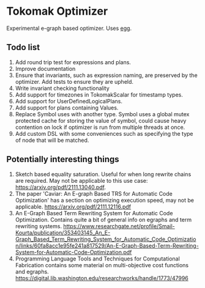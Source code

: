 <!---
  Licensed to the Apache Software Foundation (ASF) under one
  or more contributor license agreements.  See the NOTICE file
  distributed with this work for additional information
  regarding copyright ownership.  The ASF licenses this file
  to you under the Apache License, Version 2.0 (the
  "License"); you may not use this file except in compliance
  with the License.  You may obtain a copy of the License at

    http://www.apache.org/licenses/LICENSE-2.0

  Unless required by applicable law or agreed to in writing,
  software distributed under the License is distributed on an
  "AS IS" BASIS, WITHOUT WARRANTIES OR CONDITIONS OF ANY
  KIND, either express or implied.  See the License for the
  specific language governing permissions and limitations
  under the License.
-->
# Tokomak Optimizer

Experimental e-graph based optimizer. Uses [egg](https://github.com/egraphs-good/egg).
## Todo list
1. Add round trip test for expressions and plans.
2. Improve documentation
3. Ensure that invariants, such as expression naming, are preserved by the optimizer. Add tests to ensure they are upheld.
4. Write invariant checking functionality
5. Add support for timezones in TokomakScalar for timestamp types.
6. Add support for UserDefinedLogicalPlans.
7. Add support for plans containing Values. 
8. Replace Symbol uses with another type. Symbol uses a global mutex protected cache for storing the value of symbol, could cause heavy contention on lock if optimizer is run from multiple threads at once.
9. Add custom DSL with some conveniences such as specifying the type of node that will be matched.


## Potentially interesting things
1. Sketch based equality saturation. Useful for when long rewrite chains are required. May not be applicable to this use case: https://arxiv.org/pdf/2111.13040.pdf.
2. The paper 'Caviar: An E-graph Based TRS for Automatic Code Optimization' has a section on optimizing execution speed, may not be applicable. https://arxiv.org/pdf/2111.12116.pdf
3. An E-Graph Based Term Rewriting System for Automatic Code Optimization. Contains quite a bit of general info on egraphs and term rewriting systems. https://www.researchgate.net/profile/Smail-Kourta/publication/353403145_An_E-Graph_Based_Term_Rewriting_System_for_Automatic_Code_Optimization/links/60fa8acc1e95fe241a817529/An-E-Graph-Based-Term-Rewriting-System-for-Automatic-Code-Optimization.pdf
4. Programming Language Tools and Techniques for Computational Fabrication contains some material on multi-objective cost functions and egraphs. https://digital.lib.washington.edu/researchworks/handle/1773/47996